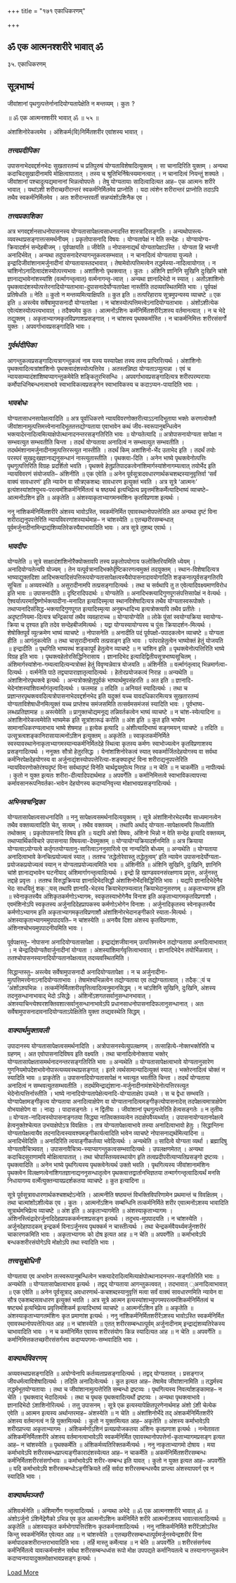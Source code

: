 +++
title = "१७१ एकाधिकरणम्"

+++


## ॐ एक आत्मनश्शरीरे भावात् ॐ

३५. एकाधिकरणम्

## **सूत्रभाष्यं**

जीवांशानां पृथगुत्पत्तेर्नानादियोग्यतापेक्षेति न मन्तव्यम् । कुतः ?

॥ ॐ एक आत्मनश्शरीरे भावात् ॐ ॥ ५५ ॥

अंशांशिनोरेकत्वमेव । अंशिकर्म(वि)निर्मितशरीर एवांशस्य भावात् ।

### ***तत्त्वप्रदीपिका***

उपासनाभेदवद्दर्शनभेदः सुखतारतम्यं च प्रतिपुरुषं योग्यताविशेषादित्युक्तम् । सा चानादिरिति युक्तम् । अन्यथा कदाचिदसुखादीनामपि मोक्षित्वापातात् । तस्य च श्रुतिभिर्निषेत्स्यमानत्वात् । न चानादित्वं नियन्तुं शक्यते । जीवांशानां पश्चादुत्पद्यमानानां भिन्नत्वोपपत्तेः । तेषु योग्यतायाः सादित्वादित्यत आह– एक आत्मनः शरीरे भावात् । यथांऽशी शरीराच्छरीरान्तरं स्वकर्मनिर्मितमेव प्राप्नोति । यदा त्वंशेन शरीरान्तरं प्राप्नोति तदाऽपि तथैव स्वकर्मनिर्मितमेव । अतः शरीरान्तरवर्ती सन्नप्यंशोंऽशिनैक एव ।

### ***तत्त्वप्रकाशिका***

अत्र भगवद्दर्शनसाधनोपासनस्य योग्यतासापेक्षत्वसाधनादस्ति शास्त्रादिसङ्गतिः । अन्यथोपास्त्य- व्यवस्थाप्रसङ्गात्तत्समर्थनीयम् । प्रकृतोपासनादि विषयः । योग्यतापेक्षं न वेति सन्देहः । योग्यायोग्य-क्रियादर्शनं सन्देहबीजम् । पूर्वपक्षयति ॥ जीवेति ॥ नोपासनाद्यर्थं योग्यतापेक्षाऽस्ति । योग्यता हि भवन्ती अनादिर्भवेत् । अन्यथा तदुपासनादेरप्यागन्तुकत्वसम्भवात् । न चानादित्वं योग्यताया युज्यते । इन्द्रादिजीवांशानामर्जुनादीनां योग्यतायास्तदभावात् । तेषामेवोत्पत्तिमत्त्वेन तद्धर्मस्या-नादित्वायोगात् । न चांशिनोऽनादित्वादंशस्योत्पत्त्यभावः । अशांशिनोः पृथक्त्वात् । कुतः । अंशिनि ज्ञानिनि सुखिनि दुःखिनि चांशे ज्ञानाद्यभावेनांशस्यांशि (वर्त्मागन्तृत्वात्) वर्त्मनागन्तृ-त्वात् । अन्यथा ज्ञानादिभेदो न स्यात् । अतोंऽशांशिनोः पृथक्त्वादंशस्योत्पत्तेरनादियोग्यताभावा-दुपासनादेर्योग्यतापेक्षा नास्तीति तदव्यवस्थितमिति भावः । पूर्वपक्षं प्रतिषेधति ॥ नेति ॥ कुतो न मन्तव्यमित्याक्षिपति ॥ कुत इति ॥ तत्परिहाराय सूत्रमुपन्यस्य व्याचष्टे ॥ एक इति ॥ अस्त्येव सर्वेषामुपासनादौ योग्यतापेक्षा । न चांशस्योत्पत्तिमत्त्वेऽनादियोग्यताभावः । अंशोंऽशीत्येक एवेत्यंशस्योत्पत्त्यभावात् । तदैक्यमेव कुतः । आत्मनोंऽशिनः कर्मनिर्मितशरीरेंऽशस्य वर्तमानत्वात् । न च भेदे तद्युक्तम् । अकृताभ्यागमकृतविप्रणाशप्रसङ्गात् । न चांशस्य पृथक्कर्मास्ति । न चाकर्मनिमित्तः शरीरसंसर्गो युक्तः । अपवर्गाभावप्रसङ्गादिति भावः ।

### ***गुर्वर्थदीपिका***

आगन्तुकत्वप्रसङ्गादित्यत्रागन्तुकत्वं नाम यस्य यस्यापेक्षा तस्य तस्य प्राप्तिरित्यर्थः । अंशांशिनोः पृथक्त्वादित्यत्रांशांशिनोः पृथक्त्वादंशस्योत्पत्तिरेव । अतस्तन्निष्ठा योग्यताऽप्युत्पन्ना । एवं च न्यायसाम्यादंशांशिष्वप्यागन्तुकमेवेति शङ्कितुरभिसन्धिः । अपवर्गाभावप्रसङ्गादित्यत्र शरीरपरम्परायाः कर्मोपाधिनिबन्धनत्वाभावे स्वाभाविकत्वप्रसङ्गेन स्वाभाविकस्य च कदाऽप्यन-पायादिति भावः ।

### ***भावबोधः***

योग्यतासाधनसापेक्षत्वादिति ॥ अत्र पूर्वाधिकरणे न्यायविवरणोक्तरीत्याऽऽनादिभूताया भक्तेः करणत्वोक्तौ जीवांशानामुत्पत्तिमत्त्वेनानादिभूततत्तद्योग्यताया एवाभावेन कथं जीव-स्वरूपानुबन्धित्वेन भक्त्यादेरनादित्वमित्याक्षेपोत्थानादनन्तरसङ्गतिरिति भावः ॥ योग्यतेत्यादि ॥ अत्रोपासनायोग्यता सापेक्षा न सम्भवत्युत सम्भवतीति चिन्ता । तदर्थं योग्यताया अनादित्वं न सम्भवत्युत सम्भवतीति । तदर्थमंशानामर्जुनादीनामुत्पत्तिरस्त्युत नास्तीति । तदर्थं किम् अशांशिनो-र्भेद उताभेद इति । तदर्थं तयोः परस्परं सुखदुःखज्ञानाद्यनुसन्धानं नास्त्युतास्तीति । पृथक्त्वा-दिति । अनेन भाष्ये पृथक्त्वेनोत्पत्तिः पृथगुत्पत्तिरिति विग्रहः प्रदर्शितो भवति । पृथक्त्वे हेतुप्रतिपादकत्वेनांशिमार्गस्यांशेनागम्यत्वात् तयोर्भेद इति न्यायविवरणं संयोजयति– अंशिनीति ॥ एक एवेति ॥ अनेन पूर्वसूत्रादवधारणार्थकचशब्दस्यानुवृत्तिर्वा ‘सर्वं वाक्यं सावधारणं’ इति न्यायेन वा सौत्रएकशब्दः सावधारण इत्युक्तं भवति । अत्र सूत्रे ‘आत्मनः’ इत्यंशस्यांशांश्युभय-परत्वमंशिकर्मनिर्मितत्वं च षष्ठ्यर्थ इत्यभिप्रेत्य प्रवृत्तमंशिकर्मेत्यादिभाष्यं व्याचष्टे– आत्मनोंऽशिन इति ॥ अकृतेति ॥ अंशस्याकृताभ्यागमनमंशिनः कृतविप्रणाश इत्यर्थः ।

ननु नांशिकर्मनिर्मितशरीरे अंशस्य भावोऽस्ति, स्वकर्मनिर्मित एवावस्थानोपपत्तेरिति अत अन्यथा दृष्टं विना शरीराद्यनुपपत्तेरिति न्यायविवरणांशस्यार्थमाह– न चांशस्येति ॥ एतच्छरीरसम्बन्धात् पूर्वमर्जुनादीनामिन्द्राद्यंशिव्यतिरेकस्यैवाभावादिति भावः । अत्र सूत्रे तुशब्द एवार्थः ।

### ***भावदीपः***

योग्यतेति ॥ सूत्रे साक्षादंशांशिनोरैक्योक्तावपि तस्य प्रकृतोपयोगाय फलोक्तिरियमिति ध्येयम् । अनादियोग्यतेत्यपि योज्यम् । तेन यत्पूर्वत्रानादिभक्तेर्दृष्टिकारणत्वमुक्तं तदयुक्तम् । स्थान-विशेषादित्यत्र भाष्याद्युक्तदिशा आदिभक्त्यादिसंपत्तिरूपयोग्यतासापेक्षत्वस्यैवोपासनादावयोगादिति शङ्कनात्पूर्वसङ्गतिरपि सूचिता ॥ अव्यवस्थेति ॥ असुरादीनामपि तत्प्रसङ्गादित्यर्थः । तथा च सर्वथापि तु त एवेत्यादिवक्ष्यमाणविरोध इति भावः ॥ उपासनादीति ॥ दृष्टिरादिपदार्थः ॥ योग्यतेति ॥ अनादिभक्त्यादिगुणपूगसंपत्तिसापेक्षं न वेत्यर्थः । ऐश्वर्यात्परमाद्विष्णोर्भक्त्यादीना-मनादित इत्यादिस्मृत्या स्थानविशेषादित्यत्र तथैव योग्यतास्वरूपोक्तेः । तथाप्यनादिसंसिद्ध-भक्त्यादिगुणपूगत इत्यादिस्मृत्या अनुबन्धादिभ्य इत्यत्रोक्त्यापि तथैव प्रतीतेः । अदृष्टानियमा-दित्यत्र चन्द्रिकायां तथैव व्यवहाराच्च ॥ योग्यायोग्येति ॥ लोके पुंसां स्वयोग्यक्रिया स्वायोग्य-क्रिया च दृश्यत इति तदेव सन्देहबीजमित्यर्थः । यद्वा योग्यस्यायोग्यस्य च पुंसः क्रियादर्शन-मित्यर्थः । शेषोक्तिपूर्वं व्युत्क्रमेण भाष्यं व्याचष्टे ॥ नोपासनेति ॥ अनादीति पदं पूर्वपक्षो-पपादकत्वेन व्याचष्टे ॥ योग्यता हीति ॥ आगंतुकत्वेति ॥ तथा चासुरादीनामपि तत्प्रसङ्ग इति भावः । परंपराहेतुत्वेन भाष्योक्तं हेतुं योजयति ॥ इन्द्रादीति ॥ पृथगिति भाष्यस्थं शङ्कापूर्वं हेतुत्वेन व्याचष्टे ॥ न चांशिन इति ॥ पृथक्त्वेनोत्पत्तिरिति भाष्ये विग्रह इति भावः । पृथक्त्वहेतोरसिद्धिनिरासाय । ज्ञानादिभेद इत्यादिद्वितीयसूत्रभाष्यसूचितम् । अंशिमार्गस्यांशेना-गम्यत्वादित्यन्यत्रोक्तं हेतुं विवृण्वन्नेवात्र योजयति ॥ अंशिनीति ॥ वर्त्मागंतृत्वाद् भिन्नमार्गत्वा-दित्यर्थः । वर्त्मनेति पाठे तद्व्यापाराज्ञातृत्वादित्यर्थः । हेतोरप्रयोजकत्वं निराह ॥ अन्यथेति ॥ अंशांशिनोरपृथक्त्वे इत्यर्थः । अन्यत्रोक्तहेतुपूर्वकं भाष्यार्थमुपसंहरति ॥ अत इति ॥ ज्ञानादि-भेदेनांशस्यांशिवर्त्मागंतृत्वादित्यर्थः । फलमाह ॥ तदिति ॥ अनियतं स्यादित्यर्थः । तथा च प्रज्ञान्तरपृथक्त्ववदित्यत्रोपासनाभेदवद्दर्शनभेद इति यदुक्तं यच्च यावदधिकारमित्यत्र सुखतारतम्यं योग्यताविशेषाधीनमित्युक्तं यच्च प्राप्तेश्च समंजसमिति तत्सर्वमसमंजसं स्यादिति भावः । पूर्वभाष्य-लब्धप्रतिज्ञामाह ॥ अस्त्येवेति ॥ प्रागुक्तचोद्यमनूद्य तन्निवर्तकत्वेन भाष्यं व्याचष्टे ॥ न चांश-स्येत्यादिना ॥ अंशांशिनोरेकत्वमेवेति भाष्यमेक इति सूत्रांशारूढं करोति ॥ अंश इति ॥ कुत इति भाष्येण सामानाधिकरण्यलाभाय भाष्ये शेषमाह ॥ इत्येक इत्यादि ॥ अंशीत्यादिभाष्यं सङ्गमयन् व्याचष्टे ॥ तदिति ॥ उत्सूत्रत्वशङ्कानिरासायात्मनोंऽशिन इत्युक्तम् ॥ अकृतेति ॥ स्वाकृतकर्मनिर्मिते स्वस्यावस्थानेनाकृताभ्यागमस्यान्यकर्मनिर्मितदेहे स्थित्वा कृतस्य कर्मणः स्वाभोज्यत्वेन कृतविप्रणाशस्य प्रसङ्गादित्यर्थः । ननूक्तः सौत्रो हेतुरसिद्धः । येनांशांशिनोरेकत्वं स्यात् स्वकर्मार्जितदेहयोगस्य वा सर्वथा कर्मनिरपेक्षदेहयोगस्य वा अर्जुनाद्यंशस्योपपत्तेरित्या-शङ्क्यादृष्टं विना शरीराद्यनुपपत्तेरिति न्यायविवरणोक्तेरंश्यदृष्टं विना सर्वथादृष्टं विनेति चार्थद्वयमुपेत्य निराह ॥ न चेति ॥ न चाकर्मेति ॥ नापीत्यर्थः । कुतो न युक्त इत्यतः शरीरा-दीत्यादिपदार्थमाह ॥ अपवर्गेति ॥ कर्मानिमित्तत्वे स्वाभाविकत्वापत्त्या कर्मावसानरूपनिवर्तका-भावेन देहयोगस्य कदाप्यनिवृत्त्या मोक्षाभावप्रसङ्गादित्यर्थः ।

### ***अभिनवचन्द्रिका***

योग्यतासापेक्षत्वसाधनादिति ॥ ननु सापेक्षत्वसमर्थनादित्ययुक्तम् । सूत्रे अंशांशिनोरभेदस्यैव साध्यमानत्वेन तथैव वक्तव्यत्वादिति चेत्, सत्यम् । तथैव वक्तव्यम् । तथापि अर्थाद् योग्यता-सापेक्षत्वमपि सिध्यतीति तथोक्तम् । प्रकृतोपासनादि विषय इति ॥ यद्यपि अंशो विषयः, अंशिनो भिन्नो न वेति सन्देह इत्यादि वक्तव्यम्, तथाप्यार्थिकविचारे उपासनाया विषयत्वा-देवमुक्तम् ॥ योग्यायोग्यक्रियादर्शनमिति ॥ अत्र क्रियाया योग्यत्वाऽयोग्यत्वे कर्तृगतयोग्यतानु-सारित्वाऽननुसारित्वे एव नान्यदिति बोध्यम् ॥ अन्यथेति ॥ योग्यताया अनादित्वाभावे केनचित्प्रयोज्यत्वं स्यात् । ततश्च ‘तद्धेतोरेवास्तु तद्धेतुत्वम्’ इति न्यायेन उपासनादेर्योग्यता-प्रयोजकप्रयोज्यत्वं स्यान् न योग्यताप्रयोज्यत्वमिति भावः ॥ अंशिनीति ॥ अंशिनि सुखिनि, दुःखिनि, ज्ञानिनि चांशे ज्ञानाद्यभावेन घटनीयाद् अंशिमार्गागन्तृत्वादित्यर्थः । इन्द्रो हि खाण्डववनसंरक्षणाय प्रवृत्तः, अर्जुनस्तु तद्दाहे प्रवृत्तः । ततश्च विरुद्धक्रियया ज्ञानादिभेदसिद्धौ अंशांशिनोर्भेदसिद्धिरिति भावः । यद्यपि ज्ञानादिभेदेनैव भेदः साधयितुं शक््यस् तथापि ज्ञानादि-भेदस्य क्रियाभेदगम्यत्वात् क्रियाभेदानुसरणम् ॥ अकृताभ्यागम इति ॥ स्वेनाकृतस्यैव अंशिकृतकर्मणोऽभ्यागमः, स्वकृतस्याभोगेनैव विनाश इति अकृताभ्यागमकृतविप्रणाशौ । एवमंशिनोऽपि स्वकृतस्य अर्जुनादिदेहप्रापकस्य कर्मणोऽभोगेन विनाशः । अर्जुनादिकृतस्य स्वेनाकृतस्यैव कर्मणोऽभ्यागम इति अकृताभ्यागमकृतविप्रणाशौ अंशांशिनोरभेदानङ्गीकारे स्याता-मित्यर्थः । अंशस्याकृताभ्यागममुपपादयति– न चांशस्येति ॥ अनयैव दिशा अंशस्य कृतविप्रणाशः, अंशिनश्चोभयमुपपादनीयमिति भावः ।

पूर्वपक्षस्तु– नोपासना अनादियोग्यतासापेक्षा । इन्द्राद्यंशजीवानाम् उत्पत्तिमत्त्वेन तद्योग्यताया अनादित्वाभावात् । न चेन्द्रादियोग्यतैवार्जुनादीनां योग्यता । अंशस्यांशिमार्गवृत्तित्वाभावात् । ज्ञानादिभेदेन तयोर्भिन्नत्वात् । ततश्चोपासनस्यानादियोग्यतानपेक्षत्वात् तदव्यवस्थितमिति ।

सिद्धान्तस्तु– अस्त्येव सर्वेषामुपासनादौ अनादियोग्यतापेक्षा । न च अर्जुनादीना-मुत्पत्तिमत्त्वेनाऽनादियोग्यताभावः । तेषामंश्यभिन्नत्वेन तद्योग्यताया एव तद्योग्यतात्वात् । तदैक््यं च ‘अंशोंऽश्यभिन्नः । तत्कर्मनिर्मितशरीरवृत्तित्वादित्यनुमानसिद्धम् । न चांऽशिनि सुखिनि, दुःखिनि, अंशस्य तदनुसन्धानाभावाद् भेदो ऽसिद्धेः । अंशिनोंऽशगतसर्वानुसन्धानभावात् । अंशस्याचिन्त्येश्वरशक्तिवशात्सर्वानुसन्धानाभावेऽपि प्रधानसाधनोपासनादिफलानुसन्धानात् । अतः सर्वेषामुपासनादावनादियोग्यताऽपेक्षितेति युक्ता तव्द्यवस्थेति सिद्धम् ।

### ***वाक्यार्थमुक्तावली***

उपादानस्य योग्यतासापेक्षत्वसमर्थनादिति । अत्रोपासनस्येत्युपलक्षणम् । तत्साहित्ये-नोक्तभक्तेरिति च ग्रहणम् । अत एवोपासनादिविषय इति वक्ष्यति । तथा चानादित्वेनोक्ताया भक्तेर् योग्यतासापेक्षतासमर्थनादनन्तरसङ्गतिरिति भावः ॥ अन्यथेति ॥ योग्यतासापेक्षत्वाभावे योग्यतानुसारेण गुणनियमोपदेशभावेनोपास्त्यव्यवस्थाप्रसङ्गात् । इतरे त्वर्थसामान्यादित्युक्तं स्यात् । भक्तेरनादित्वं चोक्तं न स्यादिति भावः ॥ प्राकृतेति ॥ उपासनादियोग्यतासापेक्षं न भवत्युत भवतीति चिन्ता । तदर्थं योग्यताया अनादित्वं न सम्भवत्युतसम्भवतीति । तदर्थमिन्द्राद्यंशाना-मर्जुनादीनामंशभेदेनोत्पत्तिरस्त्युत भेदेनोत्पत्तिर्नास्तीति । भाष्ये नानादियोग्यतापेक्षेत्यनादि-योग्याताक्षेप उच्यते । स च द्वेधा सम्भवति । योग्यापेक्षामङ्गीकृत्य योग्यताया अनादित्वाक्षेपेण वा योग्यातानादित्वमङ्गीकृत्योपासनादेस् तदपेक्षत्वमात्राक्षेपेण वोभयाक्षेपेण वा । नाद्यः । पादासङ्गतेः । न द्वितीयः । जीवांशानां पृथगुत्पत्तेरिति हेत्वसङ्गतेः ॥ न तृतीयः ॥ योग्यता-नादित्वस्योपासनाङ्गतया सिद्ध्या नातिवक्तव्यत्वेन तदाक्षेपवैय्यर्थ्यात् । उपासनायोग्यतानपेक्षत्वे हेत्वनुक्तेश्चेत्यत उभयाक्षेपोऽत्र विवक्षितः । तत्र योग्यतापेक्षत्वाभावे तस्या अनादित्वाभावो हेतुः । सिद्धान्तिना योग्यतापेक्षत्वायैव तदनादित्वस्यावश्यमङ्गीकार्यत्वादिति भावेन व्याचष्टे नोपासनाद्यर्थमित्यादिना ॥ अनादिर्भवेदिति ॥ अनादिरिति त्वयाङ्गीकर्तव्या भवेदित्यर्थः । अन्यथेति ॥ सादित्वे योग्यता व्यर्था । ब्रह्मादिषु योग्यतावैचित्र्यवत् । उपासनावैचित्र्य-स्याप्यागन्तुकत्वसम्भवादित्यर्थः । उपलक्षणमेतत् । अन्यथा कदाचिदसुराणामपि मोक्षित्वापातात् । तथा चोपास्तिव्यवस्थायोग इति तत्वप्रदीपरीत्याप्यतिप्रसङ्गो द्रष्टव्यः । पृथक्त्वादिति ॥ अनेन भाष्ये पृथगित्यस्य पृथक्त्वेनेत्यर्थ उक्तो भवति । पृथगित्यस्य जीवांशानामंशिनः पृथक्त्वेन विलक्षणत्वेनांशिगतज्ञानाद्यननुसन्धातृत्वेन पृथक्त्वात्तद्वार्तानभिज्ञतया तन्मार्गगन्तृत्वादित्यर्थं मनसि निधायागम्य वर्त्मेत्युक्तन्यायप्रदर्शकतया व्याचष्टे ॥ कुत इत्यादिना ॥

सूत्रे पूर्वसूत्रावधारणार्थकश्चशब्दोऽन्वेति । आत्मनीति षष्ठ्यन्तं विभक्तिविपरिणामेन प्रथमान्तं च विवक्षितम् । तथा चात्मांशोंऽशीत्येक एव । कुतः । आत्मनोंऽशिनः सम्बन्धिनि तत्कर्मनिर्मिते शरीर एवात्मनोंऽशस्य भावादिति सूत्रार्थमभिप्रेत्य व्याचष्टे ॥ अंश इति ॥ अकृताभ्यागमेति ॥ अंशस्याकृताभ्यागमः । अंशिनस्त्विंद्रादेरर्जुनादिदेहप्रापककर्मनाशप्रसङ्ग इत्यर्थः । तदुभय-मुपपादयति । न चांशस्येति । अर्जुनदेहापादकम् इन्द्रकर्म विनाऽर्जुनस्य पृथक्कर्म न चास्तीत्यर्थः । तथा चेन्द्रकर्मवैयर्थ्यमर्जुनशरीरं चाकारणकमिति भावः । अकृताभ्यागमः को दोष इत्यत आह ॥ न चेति ॥ अपवर्गेति ॥ कर्माभावेऽपि बन्धकशरीरसंयोगेऽपि मोक्षोऽपि तथा स्यादिति भावः ।

### ***तत्त्वसुबोधिनी***

योग्यताया एव अभावेन तत्स्वरूपानुबन्धित्वेन भक्त्यादेरादित्वमित्याक्षेपोत्थानादनन्तर-सङ्गतिरिति भावः ॥ अन्यथेति ॥ योग्यतासापेक्षत्वाभाव इत्यर्थः । तद्वद् योग्यताया आगन्तुकत्ववत् । तदभावात् ्अनादित्वाभावात् ॥ एक एवेति ॥ अनेन पूर्वसूत्राद् अवधारणार्थ-कचशब्दस्यानुवृत्तिं मत्वा सर्वं वाक्यं सावधारणमिति न्यायेन वा सौत्र एकशब्दसावधारण इत्युक्तं भवति । अत्र सूत्रे आत्मन इत्यस्यांशाभ्युपगमपरत्वमंशिकर्मनिर्मितत्वं च षष्ट्यर्थ इत्यभिप्रेत्य प्रवृत्तिमंशिकर्म इत्यादिभाष्यं व्याचष्टे ॥ आत्मनोंंऽशिन इति ॥ अकृतेति ॥ अंशस्याकृताभ्यागतमंशिनः कृत प्रमाणांश इत्यर्थः । ननु नांशिकर्मनिर्मितशरीरेंऽशस्य भावोऽस्ति स्वकर्मनिर्मित एवावस्थानोपपत्तेरित्यत आह ॥ न चांशस्येति ॥ एतत् शरीरसम्बन्धात्पूर्वम् अर्जुनादीनाम् इन्द्राद्यंशव्यतिरेकस्य चाभावादिति भावः । न च कर्मानिर्मित एवास्य शरीरसंयोगः किन्न स्यादित्यत आह ॥ न चेति ॥ अपवर्गेति ॥ कर्मानिमित्तकतच्छरीरसंसर्गस्य कदाप्यपगमा-सम्भवादिति भावः ।

### ***वाक्यार्थविवरणम्***

अव्यवस्थाप्रसङ्गादिति ॥ अयोग्येनापि कर्तव्यताप्रसङ्गादित्यर्थः । तद्वद् योग्यतावत् । प्रसङ्गाज् जीवधर्मत्वाविशेषादित्यर्थः । तदिति अनादित्वेत्यर्थः । कुत इत्यत आह– तेषामेव जीवांशानामिति ॥ तद्धर्मस्य तद्धर्मभूतयोग्यतायाः । तथा च जीवांशानामुत्पत्तेरिति सम्बन्धो द्रष्टव्यः । पृथगित्यस्य निवर्त्याशङ्कामाह– न चेति । पृथक्त्वाद् भेदादित्यर्थः । तथा च पृथक् पृथक्त्वादित्यर्थो द्रष्टव्यः । अन्यथा पृथक्त्वाभावे । ज्ञानादिभेदो ऽंशाशिनोरित्यर्थः । तत्तु उपासनम् । सूत्रे एक इत्यस्यापेक्षितपूरणेनार्थमाह अंशो ऽंशी चेत्येक एवेति ॥ आत्मन इत्यस्य अर्थान्तरमाह– अंशस्येति ॥ न चेति ॥ अंशांशिनोर्भेदे तद् अंशकर्मनिर्मितशरीरे अंशस्य वर्तमानत्वं न हि युक्तमित्यर्थः । कुतो न युक्तमित्यत आह– अकृतेति ॥ अंशस्य कर्माभावेऽपि शरीरप्राप्त्या अकृताभ्यागमः । अंशिकर्मणोंऽशिनं प्रत्यप्रयोजकतया अंशिनः कृतप्रणाश इत्यर्थः । नन्वेतावता अंशिकर्मनिर्मितशरीरे अंशस्य वर्तमानत्वाभावेऽपि स्वकर्मनिर्मित एवावस्थानोपपत्तेर्ना-कृताभ्यागमप्रसङ्ग इत्यत आह– न चांशस्येति ॥ पृथक्कर्मेति ॥ अंशिकर्मव्यतिरिक्तकर्मेत्यर्थः । ननु नाकृताभ्यागमो दोषाय । मया कर्माभावेऽपि शरीरसबन्धप्राप्त्यङ्गीकारादंशस्येत्यत आह– न चाकर्मेति ॥ अकर्मनिर्मितशरीरसम्बन्धः कर्मनिर्मितशरीरसंसर्गाभावः ॥ कर्माभावेऽपि शरीर-सम्बन्ध इति यावत् । कुतो न युक्त इत्यत आह– अपवर्गेति ॥ यदि कर्माभावेऽपि शरीरसम्बन्धोऽङ्गीक्रियते तर्हि सर्वदा शरीरसम्बन्धस्यैव प्राप्त्या अंशस्यापवर्ग एव न स्यादिति भावः ।

### ***वाक्यार्थमञ्जरी***

अंशिवर्त्मनेति ॥ अंशिमार्गेण गन्तृत्वादित्यर्थः । अन्यथा अभेदे ॥ ॐ एक आत्मनश्शरीरे भावात् ॐ ॥ अंशोऽर्जुनो ऽंशिनेंद्रेणैको ऽभिन्न एव कुत आत्मनोंऽशिनः कर्मनिर्मिते शरीरे आत्मनोंऽशस्य भावात्सत्वादित्यर्थः ॥ अकृतेति ॥ अंशस्याकृत कर्मभोगापत्तिरंशिनः कृतकर्मनाशादित्यर्थः । ननु नांशिकर्मनिर्मिते शरीरेंऽशोऽस्ति किन्तु स्वकर्मनिर्मित एवेत्यत आह ॥ न चांशस्येति ॥ एतच्छरीरसम्बन्धात्पूर्वमर्जुनस्येन्द्रशरीरं विना कर्मापादकशरीरान्तराभावादिति भावः । तर्हि मास्तु कर्मेत्याह ॥ न चेति ॥ अपवर्गेति ॥ शरीरसंसर्गस्य कर्मनिर्मितत्वे यावत्कर्मनाशेन सर्वथा शरीरसम्बन्धध्वंस रूपो मोक्ष उपपद्यते कर्मानियतत्वे च तस्यानागन्तुकत्वेन कदाप्यनपायादुक्तमोक्षाभावप्रसङ्ग इत्यर्थः ।





[Load More](javaऽcriptःvoid(0))

